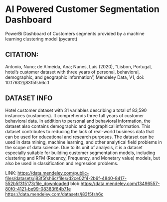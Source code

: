 # AI Powered Customer Segmentation Dashboard
PowerBi Dashboard of Customers segments provided by a machine learning clustering model (pycaret)
## CITATION:

Antonio, Nuno; de Almeida, Ana; Nunes, Luis (2020), “Lisbon, Portugal, 
hotel’s customer dataset with three years of personal, behavioral, demographic, 
and geographic information”, Mendeley Data, V1, doi: 10.17632/j83f5fsh6c.1

## DATASET INFO
Hotel customer dataset with 31 variables describing a total of 83,590 instances (customers). 
It comprehends three full years of customer behavioral data. In addition to personal and behavioral information, 
the dataset also contains demographic and geographical information. This dataset contributes to reducing 
the lack of real-world business data that can be used for educational and research purposes. The dataset can be used in data mining, 
machine learning, and other analytical field problems in the scope of data science. Due to its unit of analysis, it is a dataset 
especially suitable for building customer segmentation models, 
including clustering and RFM (Recency, Frequency, and Monetary value) models, but also be used in classification and regression problems.

LINK: https://data.mendeley.com/public-files/datasets/j83f5fsh6c/files/d2ce02f4-2b6f-4840-8417-552b5f315173/file_downloaded
blob:https://data.mendeley.com/13496557-80f0-4121-be99-08383f64b71e
https://data.mendeley.com/datasets/j83f5fsh6c

